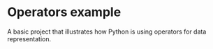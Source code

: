 # Operators example

A basic project that illustrates how Python is using operators for data representation.
